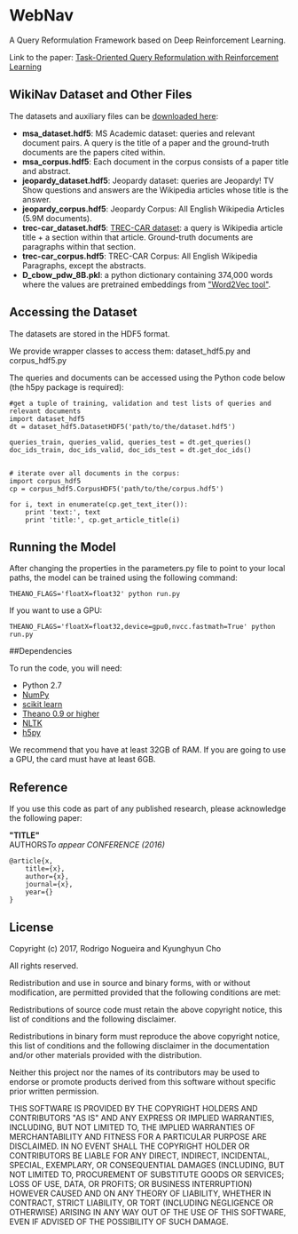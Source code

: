 # WebNav

A Query Reformulation Framework based on Deep Reinforcement Learning.

Link to the paper: [Task-Oriented Query Reformulation with Reinforcement Learning]()


## WikiNav Dataset and Other Files

The datasets and auxiliary files can be [downloaded here](https://drive.google.com/drive/folders/0BwmD_VLjROrfLWk3QmctMXpWRkE?usp=sharing):

* **msa_dataset.hdf5**: MS Academic dataset: queries and relevant document pairs. A query is the title of a paper and the ground-truth documents are the papers cited within.
* **msa_corpus.hdf5**: Each document in the corpus consists of a paper title and abstract.
* **jeopardy_dataset.hdf5**: Jeopardy dataset: queries are Jeopardy! TV Show questions and answers are the Wikipedia articles whose title is the answer.
* **jeopardy_corpus.hdf5**: Jeopardy Corpus: All English Wikipedia Articles (5.9M documents).
* **trec-car_dataset.hdf5**: [TREC-CAR dataset](http://trec-car.cs.unh.edu/): a query is Wikipedia article title + a section within that article. Ground-truth documents are paragraphs within that section.
* **trec-car_corpus.hdf5**: TREC-CAR Corpus: All English Wikipedia Paragraphs, except the abstracts.
* **D_cbow_pdw_8B.pkl**: a python dictionary containing 374,000 words where the values are pretrained embeddings from ["Word2Vec tool"](https://code.google.com/archive/p/word2vec/).

## Accessing the Dataset

The datasets are stored in the HDF5 format.

We provide wrapper classes to access them: dataset_hdf5.py and corpus_hdf5.py

The queries and documents can be accessed using the Python code below (the h5py package is required):

```
#get a tuple of training, validation and test lists of queries and relevant documents 
import dataset_hdf5
dt = dataset_hdf5.DatasetHDF5('path/to/the/dataset.hdf5')

queries_train, queries_valid, queries_test = dt.get_queries()
doc_ids_train, doc_ids_valid, doc_ids_test = dt.get_doc_ids()


# iterate over all documents in the corpus:
import corpus_hdf5
cp = corpus_hdf5.CorpusHDF5('path/to/the/corpus.hdf5')

for i, text in enumerate(cp.get_text_iter()):
    print 'text:', text
    print 'title:', cp.get_article_title(i)
```


## Running the Model

After changing the properties in the parameters.py file to point to your local paths, the model can be trained using the following command:

```
THEANO_FLAGS='floatX=float32' python run.py
```

If you want to use a GPU:

```
THEANO_FLAGS='floatX=float32,device=gpu0,nvcc.fastmath=True' python run.py
```


##Dependencies

To run the code, you will need:
* Python 2.7
* [NumPy](http://www.numpy.org/)
* [scikit learn](http://scikit-learn.org/stable/index.html)
* [Theano 0.9 or higher](http://deeplearning.net/software/theano/)
* [NLTK](http://www.nltk.org/)
* [h5py](http://www.h5py.org/)

We recommend that you have at least 32GB of RAM. If you are going to use a GPU, the card must have at least 6GB.


## Reference

If you use this code as part of any published research, please acknowledge the
following paper:

**"TITLE"**  
AUTHORS*To appear CONFERENCE (2016)*

    @article{x,
        title={x},
        author={x},
        journal={x},
        year={}
    } 

## License

Copyright (c) 2017, Rodrigo Nogueira and Kyunghyun Cho

All rights reserved.

Redistribution and use in source and binary forms, with or without modification, are permitted provided that the following conditions are met:

Redistributions of source code must retain the above copyright notice, this list of conditions and the following disclaimer.

Redistributions in binary form must reproduce the above copyright notice, this list of conditions and the following disclaimer in the documentation and/or other materials provided with the distribution.

Neither this project nor the names of its contributors may be used to endorse or promote products derived from this software without specific prior written permission.

THIS SOFTWARE IS PROVIDED BY THE COPYRIGHT HOLDERS AND CONTRIBUTORS "AS IS" AND ANY EXPRESS OR IMPLIED WARRANTIES, INCLUDING, BUT NOT LIMITED TO, THE IMPLIED WARRANTIES OF MERCHANTABILITY AND FITNESS FOR A PARTICULAR PURPOSE ARE DISCLAIMED. IN NO EVENT SHALL THE COPYRIGHT HOLDER OR CONTRIBUTORS BE LIABLE FOR ANY DIRECT, INDIRECT, INCIDENTAL, SPECIAL, EXEMPLARY, OR CONSEQUENTIAL DAMAGES (INCLUDING, BUT NOT LIMITED TO, PROCUREMENT OF SUBSTITUTE GOODS OR SERVICES; LOSS OF USE, DATA, OR PROFITS; OR BUSINESS INTERRUPTION) HOWEVER CAUSED AND ON ANY THEORY OF LIABILITY, WHETHER IN CONTRACT, STRICT LIABILITY, OR TORT (INCLUDING NEGLIGENCE OR OTHERWISE) ARISING IN ANY WAY OUT OF THE USE OF THIS SOFTWARE, EVEN IF ADVISED OF THE POSSIBILITY OF SUCH DAMAGE.
